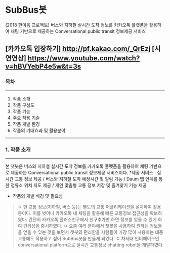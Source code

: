 # SubBus봇

(2018 한이음 프로젝트)
버스와 지하철 실시간 도착 정보를 카카오톡 플랫폼을 활용하여 채팅 기반으로 제공하는 Conversational public transit
정보제공 서비스

[카카오톡 입장하기] http://pf.kakao.com/_QrEzj
[시연연상] https://www.youtube.com/watch?v=hBVYebP4e5w&t=3s
-----
### 목차
-----
1. 작품 소개
1. 작품 구성도
1. 작품 기능
1. 주요 적용 기술
1. 작품 개발 환경
1. 작품의 기대효과 및 활용분야
-----
### 1. 작품 소개
-----
본 챗봇은 버스와 지하철 실시간 도착 정보를 카카오톡 플랫폼을 활용하여 채팅 기반으로 제공하는 Conversational public transit 정보제공 서비스이다.
*제공 서비스 : 실시간 교통 정보 제공 / 버스와 지하철 도착 예정시간 및 알림 기능 / Daum 맵 연계를 통한 정류소 위치 지도 제공 / 개인 맞춤형 교통 정보 저장 및 즐겨찾기 기능 제공
* 작품의 개발 배경 및 필요성
 >ㅇ 현 교통 정보(지하철, 버스 등)는 별도의 교통 어플리케이션을 설치하여 활용 중이다. 이를 벗어나 카카오톡 내 채팅을 활용해 빠른 교통정보 접근성을 확보하였다. 간단히 카카오톡 플러스친구에서 친구추가만 하면 정보를 얻을 수 있게 하여 편리성을 중시하였다.
 ㅇ 요즘 여러 분야에서 챗봇을 사용하여 원하는 정보들을 얻을 수 있는 것을 보면서 챗봇의 편리함을 사람들이 가장 많이 사용하는 대중교통에도 적용하고 싶어 SubBus봇을 만들게 되었다.
 ㅇ 차세대 인터페이스인 conversational platform으로 실시간 교통정보 chatting robot을 개발하였다.
